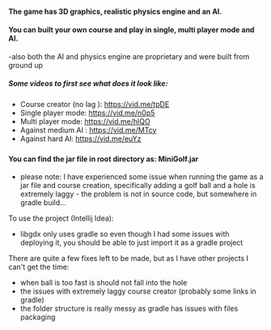 
#### The game has 3D graphics, realistic physics engine and an AI.
#### You can built your own course and play in single, multi player mode and AI.
-also both the AI and physics engine are proprietary and were built from ground up 

##### Some videos to first see what does it look like: 
- Course creator (no lag ):  https://vid.me/tpDE
- Single player mode: https://vid.me/n0p5
- Multi player mode: https://vid.me/hlQO
- Against medium AI : https://vid.me/MTcy
- Against hard AI: https://vid.me/euYz


###
#### You can find the jar file in root directory as: MiniGolf.jar

- please note: 
I have experienced some issue when running the game as a jar file and course creation, 
specifically adding a golf ball and a hole is extremely laggy - the problem is not in source code, but somewhere in gradle build... 



To use the project (Intellij Idea):
- libgdx only uses gradle so even though I had some issues with deploying it, 
 you should be able to just import it as a gradle project



There are quite a few fixes left to be made, but as I have other projects I can't get the time:
- when ball is too fast is should not fall into the hole
- the issues with extremely laggy course creator (probably some links in gradle)
- the folder structure is really messy as gradle has issues with files packaging
